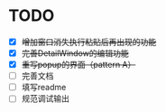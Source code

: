 # TODO

- [x] ~~增加窗口消失执行粘贴后再出现的功能~~
- [x] ~~完善DetailWindow的编辑功能~~
- [x] ~~重写popup的界面（pattern A）~~
- [ ] 完善文档
- [ ] 填写readme
- [ ] 规范调试输出